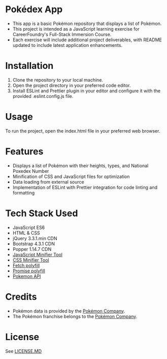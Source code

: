 # Pokédex App

- This app is a basic Pokémon repository that displays a list of Pokémon.
- This project is intended as a JavaScript learning exercise for CareerFoundry's Full-Stack Immersion Course.
- Each exercise will include additional project deliverables, with README updated to include latest application enhancements.

# Installation

1. Clone the repository to your local machine.
2. Open the project directory in your preferred code editor.
3. Install ESLint and Prettier plugin in your editor and configure it with the provided .eslint.config.js file.

# Usage

To run the project, open the index.html file in your preferred web browser.

# Features

- Displays a list of Pokémon with their heights, types, and National Poxedex Number
- Minification of CSS and JavaScript files for optimization
- Data loading from external source
- Implementation of ESLint with Prettier integration for code linting and formatting

# Tech Stack Used

- JavaScript ES6
- HTML & CSS
- jQuery 3.3.1.min CDN
- Bootstrap 4.3.1 CDN
- Popper 1.14.7 CDN
- [JavaScript Minifier Tool](https://www.toptal.com/developers/javascript-minifier)
- [CSS Minifier Tool](https://www.minifier.org/)
- [Fetch polyfill](https://github.com/JakeChampion/fetch?tab=readme-ov-file)
- [Promise polyfill](https://github.com/taylorhakes/promise-polyfill)
- [Pokemon API](https://pokeapi.co/api/v2/pokemon/?limit=1025)

# Credits

- Pokémon data is provided by the [Pokémon Company](https://www.pokemon.com/us).
- The Pokémon franchise belongs to the [Pokémon Company](https://www.pokemon.com/us).

# License

See [LICENSE.MD](https://github.com/luckys3000/jwillard-js-app/blob/main/LICENSE.md)
